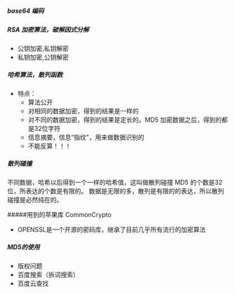#####  base64 编码
#####  RSA 加密算法，破解因式分解
- 公钥加密,私钥解密
- 私钥加密,公钥解密

##### 哈希算法，散列函数
- 特点：
  - 算法公开
  - 对相同的数据加密，得到的结果是一样的
  - 对不同的数据加密，得到的结果是定长的。MD5 加密数据之后，得到的都是32位字符
  - 信息摘要，信息“指纹”，用来做数据识别的
  - 不能反算！！！
  
##### 散列碰撞
不同数据，哈希以后得到一个一样的哈希值，这叫做散列碰撞
MD5 的个数是32位，所表达的个数是有限的。
数据是无限的多，散列是有限的的表达，所以散列碰撞是必然纯在的。

#####用到的苹果库  CommonCrypto
- OPENSSL是一个开源的密码库，继承了目前几乎所有流行的加密算法


##### MD5的使用
- 版权问题
- 百度搜索（拆词搜索）
- 百度云查找
